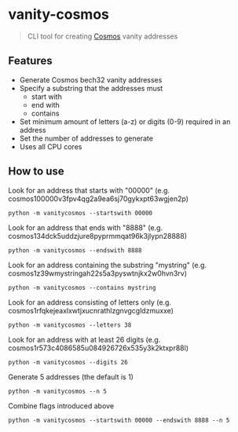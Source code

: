 # vanity-cosmos

> CLI tool for creating [Cosmos](https://cosmos.network) vanity addresses

## Features
* Generate Cosmos bech32 vanity addresses
* Specify a substring that the addresses must
    * start with
    * end with
    * contains
* Set minimum amount of letters (a-z) or digits (0-9) required in an address
* Set the number of addresses to generate
* Uses all CPU cores

## How to use

Look for an address that starts with "00000" (e.g. cosmos100000v3fpv4qg2a9ea6sj70gykxpt63wgjen2p)
```
python -m vanitycosmos --startswith 00000
```

Look for an address that ends with "8888" (e.g. cosmos134dck5uddzjure8pyprmmqat96k3jlypn28888)
```
python -m vanitycosmos --endswith 8888
```

Look for an address containing the substring "mystring" (e.g. cosmos1z39wmystringah22s5a3pyswtnjkx2w0hvn3rv)
```
python -m vanitycosmos --contains mystring
```

Look for an address consisting of letters only (e.g. cosmos1rfqkejeaxlxwtjxucnrathlzgnvgcgldzmuxxe)
```
python -m vanitycosmos --letters 38
```

Look for an address with at least 26 digits (e.g. cosmos1r573c4086585u084926726x535y3k2ktxpr88l)
```
python -m vanitycosmos --digits 26
```

Generate 5 addresses (the default is 1)
```
python -m vanitycosmos --n 5
```

Combine flags introduced above
```
python -m vanitycosmos --startswith 00000 --endswith 8888 --n 5
```
